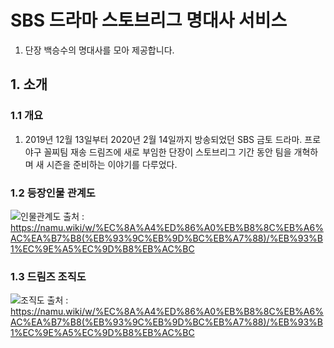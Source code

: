<h1>SBS 드라마 스토브리그 명대사 서비스</h1>
<ol>
  <li>
    단장 백승수의 명대사를 모아 제공합니다.
  </li>
</ol>
<h2>1. 소개</h2>
<h3>1.1 개요</h3>
<ol>
  <li>2019년 12월 13일부터 2020년 2월 14일까지 방송되었던 SBS 금토 드라마. 프로야구 꼴찌팀 재송 드림즈에 새로 부임한 단장이 스토브리그 기간 동안 팀을 개혁하며 새 시즌을 준비하는 이야기를 다루었다.</li>
</ol>
<h3>1.2 등장인물 관계도</h3>

![인물관계도](https://github.com/jmp7911/chatAPI/assets/37658328/11d6056e-ea4d-49b3-a567-648043286bf7)
출처 : https://namu.wiki/w/%EC%8A%A4%ED%86%A0%EB%B8%8C%EB%A6%AC%EA%B7%B8(%EB%93%9C%EB%9D%BC%EB%A7%88)/%EB%93%B1%EC%9E%A5%EC%9D%B8%EB%AC%BC
<h3>1.3 드림즈 조직도</h3>

![조직도](https://github.com/jmp7911/chatAPI/assets/37658328/bcb3e970-f4e1-42d3-b3a2-801e3a952d3e)
출처 : https://namu.wiki/w/%EC%8A%A4%ED%86%A0%EB%B8%8C%EB%A6%AC%EA%B7%B8(%EB%93%9C%EB%9D%BC%EB%A7%88)/%EB%93%B1%EC%9E%A5%EC%9D%B8%EB%AC%BC

